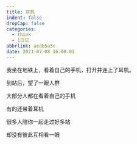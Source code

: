 ```yaml
---
title: 耳机
indent: false
dropCap: false
categories:
  - think
  - 1日记
abbrlink: aedb5a3c
date: 2021-07-08 16:00:01
---
```


我坐在地铁上，看着自己的手机，打开并连上了耳机。

到站后，望了一眼人群

大部分人都在看着自己的手机

有的还带着耳机

很多人陪你一起走过好多站

却没有彼此互相看一眼
